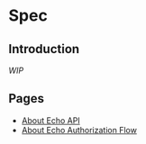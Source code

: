 Spec
===

Introduction
---
_WIP_

Pages
---
- [About Echo API](./api/index.md)
- [About Echo Authorization Flow](./auth.md)
